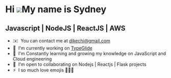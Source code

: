 Hi ![](https://user-images.githubusercontent.com/18350557/176309783-0785949b-9127-417c-8b55-ab5a4333674e.gif)My name is Sydney
==============================================================================================================================

Javascript | NodeJS | ReactJS | AWS
--------------------------------------

*   ✉️  You can contact me at [dikechi@gmail.com](mailto:dikechi@gmail.com)
*   🚀  I'm currently working on [TypeGlide](http://npmjs.com/package/typeglide)
*   🧠  I'm Constantly learning and growing my knowledge on JavaScript and Cloud engineering
*   🤝  I'm open to collaborating on Nodejs | Reactjs | Flask projects
*   ⚡  I so much love emojis 🤘😎🤘
